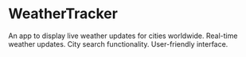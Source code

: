 # WeatherTracker
An app to display live weather updates for cities worldwide.
Real-time weather updates.
City search functionality.
User-friendly interface.
